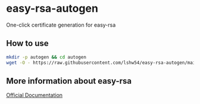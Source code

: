 # easy-rsa-autogen
One-click certificate generation for easy-rsa

## How to use
```bash
mkdir -p autogen && cd autogen
wget -O - https://raw.githubusercontent.com/lshw54/easy-rsa-autogen/main/easyrsa.sh | bash
```
## More information about easy-rsa

[Official Documentation](https://github.com/OpenVPN/easy-rsa.git)